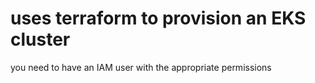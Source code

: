 # uses terraform to provision an EKS cluster

you need to have an IAM user with the appropriate permissions
